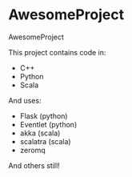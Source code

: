 AwesomeProject
==============

AwesomeProject

This project contains code in:
- C++
- Python
- Scala

And uses:
- Flask (python)
- Eventlet (python)
- akka (scala)
- scalatra (scala)
- zeromq

And others still!
